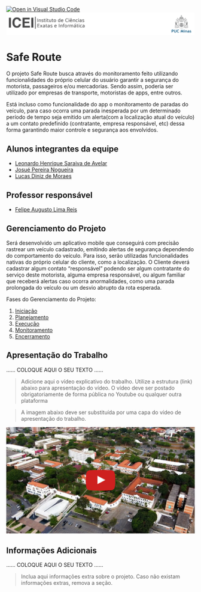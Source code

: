 [![Open in Visual Studio Code](https://classroom.github.com/assets/open-in-vscode-718a45dd9cf7e7f842a935f5ebbe5719a5e09af4491e668f4dbf3b35d5cca122.svg)](https://classroom.github.com/online_ide?assignment_repo_id=14228827&assignment_repo_type=AssignmentRepo)
![ICEI](images/icei-pucminas.png)

# Safe Route

O projeto Safe Route busca através do monitoramento feito utilizando
funcionalidades do próprio celular do usuário garantir a segurança do motorista,
passageiros e/ou mercadorias. Sendo assim, poderia ser utilizado por empresas de
transporte, motoristas de apps, entre outros.

Está incluso como funcionalidade do app o monitoramento de paradas do
veículo, para caso ocorra uma parada inesperada por um determinado período de
tempo seja emitido um alerta(com a localização atual do veículo) a um contato
predefinido (contratante, empresa responsável, etc) dessa forma garantindo maior
controle e segurança aos envolvidos.


## Alunos integrantes da equipe

* [Leonardo Henrique Saraiva de Avelar](https://github.com/Leo-Avelar)
* [Josué Pereira Nogueira](https://github.com/JosuePN2)
* [Lucas Diniz de Moraes](https://github.com/lucasdiniz1708)

## Professor responsável

* [Felipe Augusto Lima Reis](https://github.com/falreis)

## Gerenciamento do Projeto

Será desenvolvido um aplicativo mobile que conseguirá com precisão rastrear um veículo cadastrado,
emitindo alertas de segurança dependendo do comportamento do veículo. Para isso, serão utilizadas
funcionalidades nativas do próprio celular do cliente, como a localização.
O Cliente deverá cadastrar algum contato “responsável” podendo ser algum contratante do serviço deste
motorista, alguma empresa responsável, ou algum familiar que receberá alertas caso ocorra anormalidades,
como uma parada prolongada do veículo ou um desvio abrupto da rota esperada.

Fases do Gerenciamento do Projeto:
1. [Iniciação](docs/01-iniciacao)
2. [Planejamento](docs/02-planejamento)
3. [Execução](docs/03-execucao)
4. [Monitoramento](docs/04-monitoramento)
5. [Encerramento](docs/05-encerramento)

## Apresentação do Trabalho

......  COLOQUE AQUI O SEU TEXTO ......

> Adicione aqui o vídeo explicativo do trabalho.
> Utilize a estrutura (link) abaixo para apresentação do vídeo.
> O vídeo deve ser postado obrigatoriamente de forma pública no Youtube ou qualquer outra plataforma 

> A imagem abaixo deve ser substituída por uma capa do vídeo de apresentação do trabalho.

[![Imagem do Trabalho](images/pucminas-video-youtube.jpg)](https://www.youtube.com/watch?v=unq_cZ6NOwk)

## Informações Adicionais

......  COLOQUE AQUI O SEU TEXTO ......

> Inclua aqui informações extra sobre o projeto.
> Caso não existam informações extras, remova a seção.
